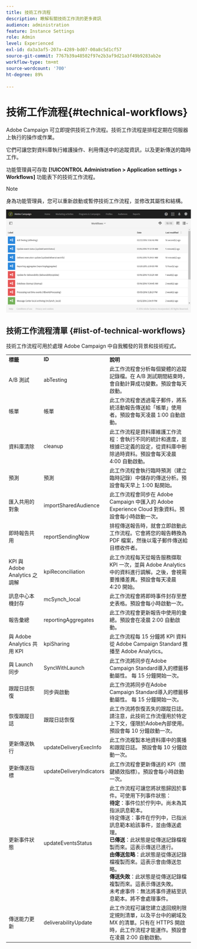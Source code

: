 ```yaml
---
title: 技術工作流程
description: 瞭解有關技術工作流的更多資訊
audience: administration
feature: Instance Settings
role: Admin
level: Experienced
exl-id: da3a3af5-207a-4289-bd07-00a8c5d1cf57
source-git-commit: 7767b39a48502f97e2b3af9d21a3f49b9283ab2e
workflow-type: tm+mt
source-wordcount: '700'
ht-degree: 89%

---
```


# 技術工作流程{#technical-workflows}

Adobe Campaign 可立即提供技術工作流程。技術工作流程是排程定期在伺服器上執行的操作或作業。

它們可讓您對資料庫執行維護操作、利用傳送中的追蹤資訊，以及更新傳送的臨時工作。

功能管理員可存取 **[!UICONTROL Administration > Application settings > Workflows]** 功能表下的技術工作流程。

>[!NOTE]
>
>身為功能管理員，您可以重新啟動或暫停技術工作流程，並修改其屬性和結構。

![](assets/technical_workflows.png)

## 技術工作流程清單 {#list-of-technical-workflows}

技術工作流程可用於處理 Adobe Campaign 中自我觸發的背景和技術程式。

<table> 
 <tbody> 
  <tr> 
   <td> <strong>標籤</strong><br /> </td> 
   <td> <strong>ID</strong><br /> </td> 
   <td> <strong>說明</strong><br /> </td> 
  </tr> 
  <tr> 
   <td> <span class="uicontrol">A/B 測試</span> <br /> </td> 
   <td> <span class="uicontrol">abTesting</span> <br /> </td> 
   <td> 此工作流程會分析每個變體的追蹤記錄檔。在 A/B 測試期間結束時，會自動計算成功變數。預設會每天啟動。<br /> </td> 
  </tr> 
  <tr> 
   <td> <span class="uicontrol">帳單</span> <br /> </td> 
   <td> <span class="uicontrol">帳單</span> <br /> </td> 
   <td> 此工作流程會透過電子郵件，將系統活動報告傳送給「帳單」使用者。預設會每天凌晨 1:00 自動啟動。<br /> </td> 
  </tr> 
  <tr> 
   <td> <span class="uicontrol">資料庫清除</span> <br /> </td> 
   <td> <span class="uicontrol">cleanup</span> <br /> </td> 
   <td> 此工作流程是資料庫維護工作流程：會執行不同的統計和進度，並根據已定義的設定，從資料庫中刪除過時資料。預設會每天凌晨 4:00 自動啟動。<br /> </td> 
  </tr> 
  <tr> 
   <td> <span class="uicontrol">預測</span> <br /> </td> 
   <td> <span class="uicontrol">預測</span> <br /> </td> 
   <td> 此工作流程會執行臨時預測（建立臨時記錄）中儲存的傳送分析。預設會每天早上 1:00 點開始。<br /> </td> 
  </tr> 
  <tr> 
   <td> <span class="uicontrol">匯入共用的對象</span> <br /> </td> 
   <td> <span class="uicontrol">importSharedAudience</span> <br /> </td> 
   <td> 此工作流程會同步在 Adobe Campaign 中匯入的 Adobe Experience Cloud 對象資料。預設會每小時啟動一次。<br /> </td> 
  </tr> 
  <tr> 
   <td> <span class="uicontrol">即時報告共用</span> <br /> </td> 
   <td> <span class="uicontrol">reportSendingNow</span> <br /> </td> 
   <td> 排程傳送報告時，就會立即啟動此工作流程。它會將您的報告轉換為 PDF 檔案，然後以電子郵件傳送給目標收件者。<br /> </td> 
  </tr> 
  <tr> 
   <td> <span class="uicontrol">KPI 與 Adobe Analytics 之調解</span> <br /> </td> 
   <td> <span class="uicontrol">kpiReconciliation</span> <br /> </td> 
   <td> 此工作流程每天從報告服務擷取 KPI 一次，並與 Adobe Analytics 中的資料進行調解。之後，會視需要推播差異。預設會每天凌晨 4:20 開始。<br /> </td> 
  </tr> 
  <tr> 
   <td> <span class="uicontrol">訊息中心本機封存</span> <br /> </td> 
   <td> <span class="uicontrol">mcSynch_local</span> <br /> </td> 
   <td> 此工作流程會將即時事件封存至歷史表格。預設會每小時啟動一次。<br /> </td> 
  </tr> 
  <tr> 
   <td> <span class="uicontrol">報告彙總</span> <br /> </td> 
   <td> <span class="uicontrol">reportingAggregates</span> <br /> </td> 
   <td> 此工作流程會更新報告中使用的彙總。預設會在凌晨 2:00 自動啟動。<br /> </td> 
  </tr> 
  <tr> 
   <td> <span class="uicontrol">與 Adobe Analytics 共用 KPI</span> <br /> </td> 
   <td> <span class="uicontrol">kpiSharing</span> <br /> </td> 
   <td> 此工作流程每 15 分鐘將 KPI 資料從 Adobe Campaign Standard 推播至 Adobe Analytics。<br /> </td> 
  </tr> 
    </tr> 
   <tr> 
   <td> <span class="uicontrol">與 Launch 同步</span> <br /> </td> 
   <td> <span class="uicontrol">SyncWithLaunch</span> <br /> </td> 
   <td> 此工作流將同步在Adobe Campaign Standard導入的標籤移動屬性。 每 15 分鐘開始一次。<br /> </td> 
  </tr>
  <tr> 
   <td> <span class="uicontrol">跟蹤日誌恢復</span> <br /> </td> 
   <td> <span class="uicontrol">同步與啟動</span> <br /> </td> 
   <td> 此工作流將同步在Adobe Campaign Standard導入的標籤移動屬性。 每 15 分鐘開始一次。<br /> </td> 
  </tr>
  <tr> 
   <td> <span class="uicontrol">恢復跟蹤日誌</span> <br /> </td> 
   <td> <span class="uicontrol">跟蹤日誌恢復</span> <br /> </td> 
   <td> 此工作流將恢復丟失的跟蹤日誌。 請注意，此技術工作流僅用於特定上下文，僅限於Adobe內部使用。 <br>預設會每 10 分鐘啟動一次。<br /> </td> 
  </tr>
  <tr> 
   <td> <span class="uicontrol">更新傳送執行</span> <br/> </td> 
   <td> <span class="uicontrol">updateDeliveryExecInfo</span> <br/> </td> 
   <td> 此工作流複製本地資料庫中的廣播和跟蹤日誌。 預設會每 10 分鐘啟動一次。<br/> </td> 
  </tr>
  <tr> 
   <td> <span class="uicontrol">更新傳送指標</span> <br /> </td> 
   <td> <span class="uicontrol">updateDeliveryIndicators</span> <br /> </td> 
   <td> 此工作流程會更新傳送的 KPI（關鍵績效指標）。預設會每小時啟動一次。<br /> </td> 
  </tr> 
  <tr> 
   <td> <span class="uicontrol">更新事件狀態</span> <br /> </td> 
   <td> <span class="uicontrol">updateEventsStatus</span> <br /> </td> 
   <td> 此工作流程可讓您將狀態歸因於事件。可使用下列事件狀態：<br /><strong>待定</strong>：事件位於佇列中。尚未為其指派訊息範本。<br /> <span class="uicontrol">待定傳送</span>：事件在佇列中，已指派訊息範本給該事件，並由傳送處理。<br /> <strong>已傳送</strong>：此狀態是從傳送記錄檔複製而來。這表示傳送已進行。<br /> <strong>由傳送忽略</strong>：此狀態是從傳送記錄檔複製而來。這表示會由傳送忽略。<br /> <strong>傳送失敗</strong>：此狀態是從傳送記錄檔複製而來。這表示傳送失敗。<br /> <span class="uicontrol">未考慮事件</span>：無法將事件連結至訊息範本。將不會處理事件。<br /> </td> 
  </tr> 
  <tr> 
   <td> <span class="uicontrol">傳送能力更新</span> <br /> </td> 
   <td> <span class="uicontrol">deliverabilityUpdate</span> <br /> </td> 
   <td> 此工作流程可讓您建立退回規則限定規則清單，以及平台中的網域及 MX 的清單。只有在 HTTPS 開啟時，此工作流程才能運作。預設會在凌晨 2:00 自動啟動。<br /> </td> 
  </tr> 
 </tbody> 
</table>
